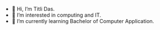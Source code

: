 - 👋 Hi, I’m Titli Das.
- 👀 I’m interested in computing and IT. 
- 🌱 I’m currently learning Bachelor of Computer Application.
  
  

<!---
TitliDasBCA/TitliDasBCA is a ✨ special ✨ repository because its `README.md` (this file) appears on your GitHub profile.
You can click the Preview link to take a look at your changes.
--->
